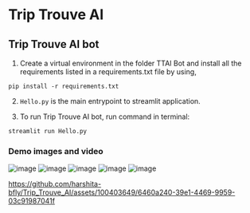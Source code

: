 # Trip Trouve AI

## Trip Trouve AI bot

1. Create a virtual environment in the folder TTAI Bot and install all the requirements listed in a requirements.txt file by using,

```
pip install -r requirements.txt
```

2. `Hello.py` is the main entrypoint to streamlit application.

3. To run Trip Trouve AI bot, run command in terminal:

```
streamlit run Hello.py

```
### Demo images and video
![image](https://github.com/harshita-bfly/Trip_Trouve_AI/assets/100403649/2b3cb92d-7b21-45ff-afc1-d481c5f40ca0)
![image](https://github.com/harshita-bfly/Trip_Trouve_AI/assets/100403649/897feefa-77f8-411c-87ab-921f2e23da4b)
![image](https://github.com/harshita-bfly/Trip_Trouve_AI/assets/100403649/bb72bf7f-6692-4ac3-9658-b1a9c43e80d9)
![image](https://github.com/harshita-bfly/Trip_Trouve_AI/assets/100403649/401bffa8-61ee-47a2-8564-b24a285aa25f)
![image](https://github.com/harshita-bfly/Trip_Trouve_AI/assets/100403649/64d1ed98-bd86-4cce-97ce-262deb4fd546)





https://github.com/harshita-bfly/Trip_Trouve_AI/assets/100403649/6460a240-39e1-4469-9959-03c91987041f















